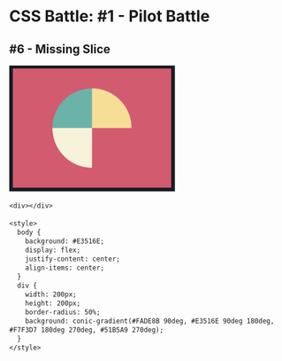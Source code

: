 # CSS Battle: #1 - Pilot Battle

## #6 - Missing Slice

<img src="images/missingslice.png" width="300" />

```
<div></div>

<style>
  body {
    background: #E3516E;
    display: flex;
    justify-content: center;
    align-items: center;
  }
  div {
    width: 200px;
    height: 200px;
    border-radius: 50%;
    background: conic-gradient(#FADE8B 90deg, #E3516E 90deg 180deg, #F7F3D7 180deg 270deg, #51B5A9 270deg);
  }
</style>
```